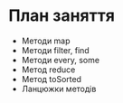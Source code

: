 # План заняття

- Методи map
- Методи filter, find
- Методи every, some
- Метод reduce
- Метод toSorted
- Ланцюжки методів
